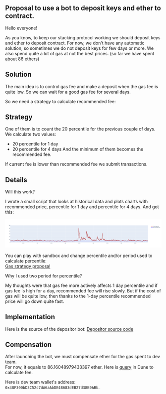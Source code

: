## Proposal to use a bot to deposit keys and ether to contract.

Hello everyone!

As you know, to keep our stacking protocol working we should deposit keys and ether to deposit contract.
For now, we don't have any automatic solution, so sometimes we do not deposit keys for few days or more. 
We also spend quite a lot of gas at not the best prices. (so far we have spent about 86 ethers)

## Solution

The main idea is to control gas fee and make a deposit when the gas fee is quite low. So we can wait for a good gas fee for several days.

So we need a strategy to calculate recommended fee:

## Strategy

One of them is to count the 20 percentile for the previous couple of days.  
We calculate two values:
- 20 percentile for 1 day
- 20 percentile for 4 days
And the minimum of them becomes the recommended fee.

If current fee is lower than recommended fee we submit transactions.

## Details

Will this work?

I wrote a small script that looks at historical data and plots charts with recommended price, percentile for 1 day and percentile for 4 days. And got this:  

<img src="https://github.com/F4ever/gas-strategy/blob/master/plot_example.png" alt="Gas fee chart">
  
You can play with sandbox and change percentile and/or period used to calculate percentile:  
[Gas strategy proposal](https://github.com/F4ever/gas-strategy)

Why I used two period for percentile?

My thoughts were that gas fee more actively affects 1 day percentile and if gas fee is high for a day, recommended fee will rise slowly.
But if the cost of gas will be quite low, then thanks to the 1-day percentile recommended price will go down quite fast.

## Implementation

Here is the source of the depositor bot: [Depositor source code](https://github.com/lidofinance/depositor-bot)

## Compensation

After launching the bot, we must compensate ether for the gas spent to dev team.  
For now, it equals to 86.16048979433397 ether. Here is [query](https://dune.xyz/queries/162545) in Dune to calculate fee.

Here is dev team wallet's address: `0x48F300bD3C52c7dA6aAbDE4B683dEB27d38B9ABb`.
